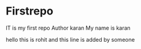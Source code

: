 # Firstrepo
IT is my first repo
Author karan
My name is karan



hello this is rohit and this line is added by someone